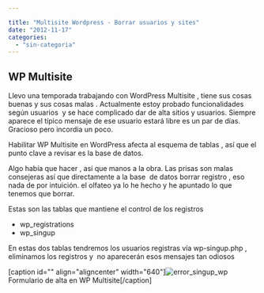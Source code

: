 ```yaml
---

title: "Multisite Wordpress - Borrar usuarios y sites"
date: "2012-11-17"
categories: 
  - "sin-categoria"
---
```


## WP Multisite

Llevo una temporada trabajando con WordPress Multisite , tiene sus cosas buenas y sus cosas malas . Actualmente estoy probado funcionalidades según usuarios  y se hace complicado dar de alta sitios y usuarios. Siempre aparece el típico mensaje de ese usuario estará libre es un par de días. Gracioso pero incordia un poco.

Habilitar WP Multisite en WordPress afecta al esquema de tablas , así que el punto clave a revisar es la base de datos.

Algo había que hacer , así que manos a la obra. Las prisas son malas consejeras así que directamente a la base  de datos borrar registro , eso nada de por intuición. el olfateo ya lo he hecho y he apuntado lo que tenemos que borrar.

Estas son las tablas que mantiene el control de los registros

- wp\_registrations
- wp\_singup

En estas dos tablas tendremos los usuarios registras vía wp-singup.php , eliminamos los registros y  no aparecerán esos mensajes tan odiosos

\[caption id="" align="aligncenter" width="640"\]![error_singup_wp](images/8169563304_b1d35c6d5b_z.jpg "Multisite") Formulario de alta en WP Multisite\[/caption\]
